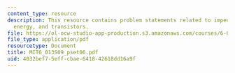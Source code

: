 ```yaml
---
content_type: resource
description: This resource contains problem statements related to impedance, magnetic
  energy, and transistors.
file: https://ol-ocw-studio-app-production.s3.amazonaws.com/courses/6-013-electromagnetics-and-applications-spring-2009/4032bef75effcbae641842618dd16a9f_MIT6_013S09_pset06.pdf
file_type: application/pdf
resourcetype: Document
title: MIT6_013S09_pset06.pdf
uid: 4032bef7-5eff-cbae-6418-42618dd16a9f
---
```

